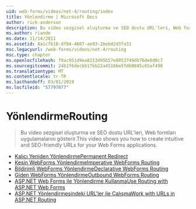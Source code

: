 ```yaml
---
uid: web-forms/videos/net-4/routing/index
title: Yönlendirme | Microsoft Docs
author: rick-anderson
description: Bu video sezgisel oluşturma ve SEO dostu URL'leri, Web formları uygulamalarını gösterir.
ms.author: riande
ms.date: 11/14/2011
ms.assetid: 8a1cfb18-df04-4607-ae93-2bebd2d3fa31
msc.legacyurl: /web-forms/videos/net-4/routing
msc.type: chapter
ms.openlocfilehash: f9ac951d9ea8153d95b57e8053749db76de0d0c7
ms.sourcegitcommit: 24b1f6decbb17bb22a45166e5fdb0845c65af498
ms.translationtype: MT
ms.contentlocale: tr-TR
ms.lasthandoff: 03/01/2019
ms.locfileid: "57797077"
---
```

<a name="routing"></a><span data-ttu-id="6fdc4-103">Yönlendirme</span><span class="sxs-lookup"><span data-stu-id="6fdc4-103">Routing</span></span>
====================
> <span data-ttu-id="6fdc4-104">Bu video sezgisel oluşturma ve SEO dostu URL'leri, Web formları uygulamalarını gösterir.</span><span class="sxs-lookup"><span data-stu-id="6fdc4-104">This video shows you how to create intuitive and SEO-friendly URLs for your Web Forms applications.</span></span>


- [<span data-ttu-id="6fdc4-105">Kalıcı Yeniden Yönlendirme</span><span class="sxs-lookup"><span data-stu-id="6fdc4-105">Permanent Redirect</span></span>](aspnet-4-quick-hit-permanent-redirect.md)
- [<span data-ttu-id="6fdc4-106">Kesin WebForms Yönlendirme</span><span class="sxs-lookup"><span data-stu-id="6fdc4-106">Imperative WebForms Routing</span></span>](aspnet-4-quick-hit-imperative-webforms-routing.md)
- [<span data-ttu-id="6fdc4-107">Bildirimli WebForms Yönlendirme</span><span class="sxs-lookup"><span data-stu-id="6fdc4-107">Declarative WebForms Routing</span></span>](aspnet-4-quick-hit-declarative-webforms-routing.md)
- [<span data-ttu-id="6fdc4-108">Giden WebForms Yönlendirme</span><span class="sxs-lookup"><span data-stu-id="6fdc4-108">Outbound WebForms Routing</span></span>](aspnet-4-quick-hit-outbound-webforms-routing.md)
- [<span data-ttu-id="6fdc4-109">ASP.NET Web Forms ile Yönlendirme Kullanma</span><span class="sxs-lookup"><span data-stu-id="6fdc4-109">Use Routing with ASP.NET Web Forms</span></span>](how-do-i-use-routing-with-aspnet-web-forms.md)
- [<span data-ttu-id="6fdc4-110">ASP.NET Yönlendirmesindeki URL'ler ile Çalışma</span><span class="sxs-lookup"><span data-stu-id="6fdc4-110">Work with URLs in ASP.NET Routing</span></span>](how-do-i-work-with-urls-in-aspnet-routing.md)
